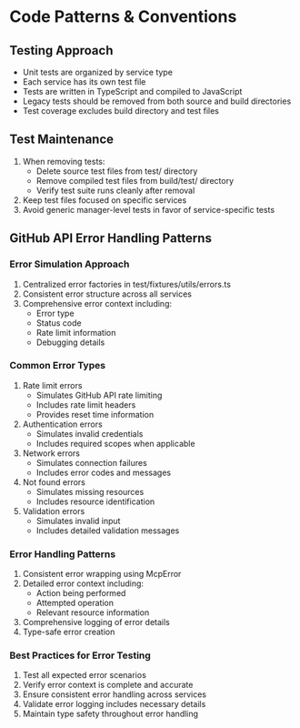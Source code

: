 # Code Patterns & Conventions

## Testing Approach
- Unit tests are organized by service type
- Each service has its own test file
- Tests are written in TypeScript and compiled to JavaScript
- Legacy tests should be removed from both source and build directories
- Test coverage excludes build directory and test files

## Test Maintenance
1. When removing tests:
   - Delete source test files from test/ directory
   - Remove compiled test files from build/test/ directory
   - Verify test suite runs cleanly after removal
2. Keep test files focused on specific services
3. Avoid generic manager-level tests in favor of service-specific tests

## GitHub API Error Handling Patterns

### Error Simulation Approach
1. Centralized error factories in test/fixtures/utils/errors.ts
2. Consistent error structure across all services
3. Comprehensive error context including:
   - Error type
   - Status code
   - Rate limit information
   - Debugging details

### Common Error Types
1. Rate limit errors
   - Simulates GitHub API rate limiting
   - Includes rate limit headers
   - Provides reset time information
2. Authentication errors
   - Simulates invalid credentials
   - Includes required scopes when applicable
3. Network errors
   - Simulates connection failures
   - Includes error codes and messages
4. Not found errors
   - Simulates missing resources
   - Includes resource identification
5. Validation errors
   - Simulates invalid input
   - Includes detailed validation messages

### Error Handling Patterns
1. Consistent error wrapping using McpError
2. Detailed error context including:
   - Action being performed
   - Attempted operation
   - Relevant resource information
3. Comprehensive logging of error details
4. Type-safe error creation

### Best Practices for Error Testing
1. Test all expected error scenarios
2. Verify error context is complete and accurate
3. Ensure consistent error handling across services
4. Validate error logging includes necessary details
5. Maintain type safety throughout error handling
